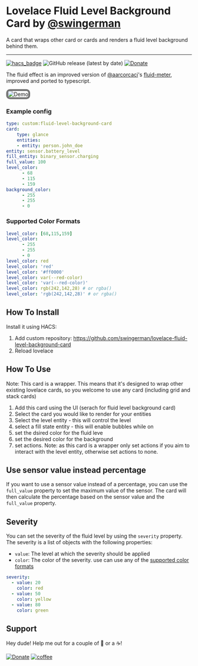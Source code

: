 # Lovelace Fluid Level Background Card by [@swingerman](https://www.github.com/swingerman)

A card that wraps other card or cards and renders a fluid level background behind them.

---

[![hacs_badge](https://img.shields.io/badge/HACS-Default-41BDF5.svg?style=for-the-badge)](https://github.com/swingerman/lovelace-fluid-level-background-card) ![GitHub release (latest by date)](https://img.shields.io/github/downloads/swingerman/lovelace-fluid-level-background-card/total?style=for-the-badge)
[![Donate](https://img.shields.io/badge/Donate-PayPal-yellowgreen?style=for-the-badge&logo=paypal)](https://www.paypal.com/cgi-bin/webscr?cmd=_s-xclick&hosted_button_id=S6NC9BYVDDJMA&source=url)

The fluid effect is an improved version of [@aarcorcaci](https://github.com/aarcoraci)'s [fluid-meter](https://github.com/aarcoraci/javascript-fluid-meter), improved and ported to typescript.

<img style="border: 5px solid #767676;border-radius: 10px;box-sizing: border-box;" src="https://github.com/swingerman/lovelace-fluid-level-background-card/blob/master/docs/assets/grid-cards.gif?raw=true" alt="Demo">

### Example config

```yaml
type: custom:fluid-level-background-card
card:
    type: glance
    entities:
    - entity: person.john_doe
entity: sensor.battery_level
fill_entity: binary_sensor.charging
full_value: 100
level_color:
      - 68
      - 115
      - 159
background_color:
      - 255
      - 255
      - 0
```

### Supported Color Formats

```yaml
level_color: [68,115,159]
level_color:
      - 255
      - 255
      - 0
level_color: red
level_color: 'red'
level_color: '#ff0000'
level_color: var(--red-color)
level_color: 'var(--red-color)'
level_color: rgb(242,142,28) # or rgba()
level_color: 'rgb(242,142,28)' # or rgba()
```

## How To Install

Install it using HACS:

1. Add custom repository: <https://github.com/swingerman/lovelace-fluid-level-background-card>
2. Reload lovelace

## How To Use

Note: This card is a wrapper. This means that it's designed to wrap other existing lovelace cards, so you welcome to use any card (including grid and stack cards)

1. Add this card using the UI (serach for fluid level background card)
2. Select the card you would like to render for your entities
3. Select the level entity - this will control the level
4. select a fill state entity - this will enable bubbles while on
5. set the dsired color for the fluid leve
6. set the desired color for the background
7. set actions. Note: as this card is a wrapper only set actions if you aim to interact with the level entity, otherwise set actions to none.

## Use sensor value instead percentage

If you want to use a sensor value instead of a percentage, you can use the `full_value` property to set the maximum value of the sensor. The card will then calculate the percentage based on the sensor value and the `full_value` property.

## Severity

You can set the severity of the fluid level by using the `severity` property. The severity is a list of objects with the following properties:

- `value`: The level at which the severity should be applied
- `color`: The color of the severity. use can use any of the [supported color formats](#supported-color-formats)

```yaml
severity:
  - value: 20
    color: red
  - value: 50
    color: yellow
  - value: 80
    color: green
```

## Support

Hey dude! Help me out for a couple of :beers: or a :coffee:!

[![Donate](https://img.shields.io/badge/Donate-PayPal-yellowgreen?style=for-the-badge&logo=paypal)](https://www.paypal.com/cgi-bin/webscr?cmd=_s-xclick&hosted_button_id=S6NC9BYVDDJMA&source=url)
[![coffee](https://www.buymeacoffee.com/assets/img/custom_images/black_img.png)](https://www.buymeacoffee.com/swingerman)
